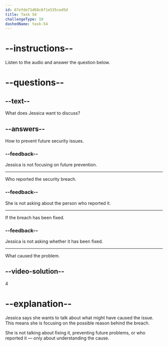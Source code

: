 ```yaml
---
id: 67efde71d68c6f1e535ced5d
title: Task 54
challengeType: 19
dashedName: task-54
---
```


<!-- (audio) Jessica: I wanted to discuss what might have caused it. -->

# --instructions--

Listen to the audio and answer the question below.

# --questions--

## --text--

What does Jessica want to discuss?

## --answers--

How to prevent future security issues.

### --feedback--

Jessica is not focusing on future prevention. 

---

Who reported the security breach.

### --feedback--

She is not asking about the person who reported it.

---

If the breach has been fixed.

### --feedback--

Jessica is not asking whether it has been fixed.

---

What caused the problem.

## --video-solution--

4

# --explanation--

Jessica says she wants to talk about what might have caused the issue. This means she is focusing on the possible reason behind the breach.

She is not talking about fixing it, preventing future problems, or who reported it — only about understanding the cause.
